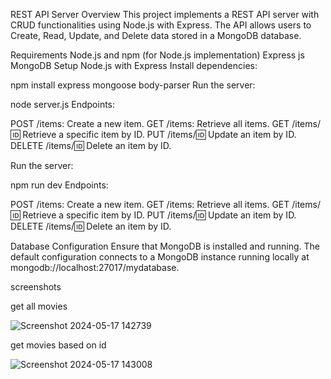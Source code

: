 REST API Server Overview
This project implements a REST API server with CRUD functionalities using Node.js with Express. The API allows users to Create, Read, Update, and Delete data stored in a MongoDB database.

Requirements
Node.js and npm (for Node.js implementation)
Express js
MongoDB
Setup
Node.js with Express
Install dependencies:

npm install express mongoose body-parser
Run the server:

node server.js
Endpoints:

POST /items: Create a new item.
GET /items: Retrieve all items.
GET /items/:id: Retrieve a specific item by ID.
PUT /items/:id: Update an item by ID.
DELETE /items/:id: Delete an item by ID.

Run the server:

npm run dev
Endpoints:

POST /items: Create a new item.
GET /items: Retrieve all items.
GET /items/:id: Retrieve a specific item by ID.
PUT /items/:id: Update an item by ID.
DELETE /items/:id: Delete an item by ID.

Database Configuration
Ensure that MongoDB is installed and running. The default configuration connects to a MongoDB instance running locally at mongodb://localhost:27017/mydatabase.

screenshots 

get all movies

![Screenshot 2024-05-17 142739](https://github.com/vamsiKrishna-511/credence_backend_assignment/assets/116443206/4cdf54e9-8633-4035-9c43-e460db958ac3)


get movies based on id

![Screenshot 2024-05-17 143008](https://github.com/vamsiKrishna-511/credence_backend_assignment/assets/116443206/e199921c-0a87-46c2-893f-99fbaeac9aea)

